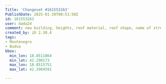 ```yaml
---
Title: 'Changeset #161553263'
PublishDate: 2025-01-20T08:51:50Z
id: 161553263
user: dada24
comment: new building, heights, roof material, roof shape, name of street
created_by: iD 2.30.4
tags:
- Montenegro
- Budva
bbox:
  min_lon: 18.8511864
  min_lat: 42.290173
  max_lon: 18.8515751
  max_lat: 42.2904591

---
```

